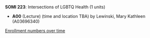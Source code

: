 **SOMI 223**: Intersections of LGBTQ Health (1 units)

- **A00** (Lecture) (time and location TBA) by Lewinski, Mary Kathleen (A03696340)

[Enrollment numbers over time](./SOMI223.tsv)
